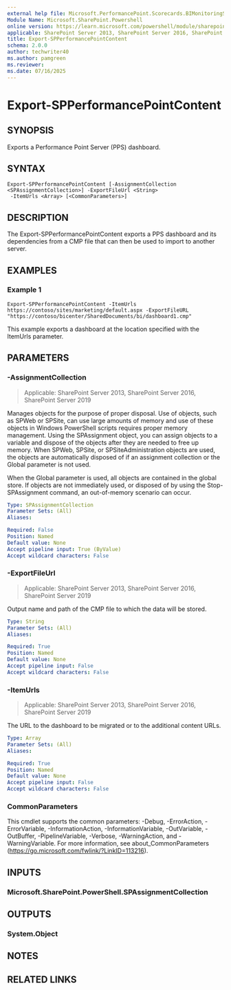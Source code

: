 ```yaml
---
external help file: Microsoft.PerformancePoint.Scorecards.BIMonitoringService.dll-help.xml
Module Name: Microsoft.SharePoint.Powershell
online version: https://learn.microsoft.com/powershell/module/sharepoint-server/export-spperformancepointcontent
applicable: SharePoint Server 2013, SharePoint Server 2016, SharePoint Server 2019
title: Export-SPPerformancePointContent
schema: 2.0.0
author: techwriter40
ms.author: pamgreen
ms.reviewer:
ms.date: 07/16/2025
---
```


# Export-SPPerformancePointContent

## SYNOPSIS
Exports a Performance Point Server (PPS) dashboard.

## SYNTAX

```
Export-SPPerformancePointContent [-AssignmentCollection <SPAssignmentCollection>] -ExportFileUrl <String>
 -ItemUrls <Array> [<CommonParameters>]
```

## DESCRIPTION
The Export-SPPerformancePointContent exports a PPS dashboard and its dependencies from a CMP file that can then be used to import to another server.

## EXAMPLES

### Example 1
```
Export-SPPerformancePointContent -ItemUrls https://contoso/sites/marketing/default.aspx -ExportFileURL "https://contoso/bicenter/SharedDocuments/bi/dashboard1.cmp"
```

This example exports a dashboard at the location specified with the ItemUrls parameter.

## PARAMETERS

### -AssignmentCollection

> Applicable: SharePoint Server 2013, SharePoint Server 2016, SharePoint Server 2019

Manages objects for the purpose of proper disposal. Use of objects, such as SPWeb or SPSite, can use large amounts of memory and use of these objects in Windows PowerShell scripts requires proper memory management. Using the SPAssignment object, you can assign objects to a variable and dispose of the objects after they are needed to free up memory. When SPWeb, SPSite, or SPSiteAdministration objects are used, the objects are automatically disposed of if an assignment collection or the Global parameter is not used.

When the Global parameter is used, all objects are contained in the global store. If objects are not immediately used, or disposed of by using the Stop-SPAssignment command, an out-of-memory scenario can occur.

```yaml
Type: SPAssignmentCollection
Parameter Sets: (All)
Aliases:

Required: False
Position: Named
Default value: None
Accept pipeline input: True (ByValue)
Accept wildcard characters: False
```

### -ExportFileUrl

> Applicable: SharePoint Server 2013, SharePoint Server 2016, SharePoint Server 2019

Output name and path of the CMP file to which the data will be stored.

```yaml
Type: String
Parameter Sets: (All)
Aliases:

Required: True
Position: Named
Default value: None
Accept pipeline input: False
Accept wildcard characters: False
```

### -ItemUrls

> Applicable: SharePoint Server 2013, SharePoint Server 2016, SharePoint Server 2019

The URL to the dashboard to be migrated or to the additional content URLs.

```yaml
Type: Array
Parameter Sets: (All)
Aliases:

Required: True
Position: Named
Default value: None
Accept pipeline input: False
Accept wildcard characters: False
```

### CommonParameters
This cmdlet supports the common parameters: -Debug, -ErrorAction, -ErrorVariable, -InformationAction, -InformationVariable, -OutVariable, -OutBuffer, -PipelineVariable, -Verbose, -WarningAction, and -WarningVariable. For more information, see about_CommonParameters (https://go.microsoft.com/fwlink/?LinkID=113216).

## INPUTS

### Microsoft.SharePoint.PowerShell.SPAssignmentCollection

## OUTPUTS

### System.Object

## NOTES

## RELATED LINKS
